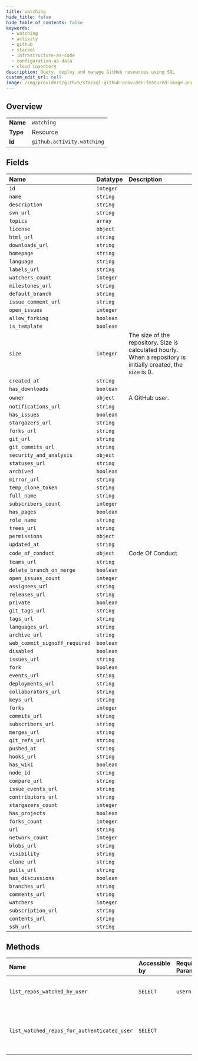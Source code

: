 ```yaml
---
title: watching
hide_title: false
hide_table_of_contents: false
keywords:
  - watching
  - activity
  - github    
  - stackql
  - infrastructure-as-code
  - configuration-as-data
  - cloud inventory
description: Query, deploy and manage GitHub resources using SQL
custom_edit_url: null
image: /img/providers/github/stackql-github-provider-featured-image.png
---
```

  
    

## Overview
<table><tbody>
<tr><td><b>Name</b></td><td><code>watching</code></td></tr>
<tr><td><b>Type</b></td><td>Resource</td></tr>
<tr><td><b>Id</b></td><td><code>github.activity.watching</code></td></tr>
</tbody></table>

## Fields
| Name | Datatype | Description |
|:-----|:---------|:------------|
| `id` | `integer` |  |
| `name` | `string` |  |
| `description` | `string` |  |
| `svn_url` | `string` |  |
| `topics` | `array` |  |
| `license` | `object` |  |
| `html_url` | `string` |  |
| `downloads_url` | `string` |  |
| `homepage` | `string` |  |
| `language` | `string` |  |
| `labels_url` | `string` |  |
| `watchers_count` | `integer` |  |
| `milestones_url` | `string` |  |
| `default_branch` | `string` |  |
| `issue_comment_url` | `string` |  |
| `open_issues` | `integer` |  |
| `allow_forking` | `boolean` |  |
| `is_template` | `boolean` |  |
| `size` | `integer` | The size of the repository. Size is calculated hourly. When a repository is initially created, the size is 0. |
| `created_at` | `string` |  |
| `has_downloads` | `boolean` |  |
| `owner` | `object` | A GitHub user. |
| `notifications_url` | `string` |  |
| `has_issues` | `boolean` |  |
| `stargazers_url` | `string` |  |
| `forks_url` | `string` |  |
| `git_url` | `string` |  |
| `git_commits_url` | `string` |  |
| `security_and_analysis` | `object` |  |
| `statuses_url` | `string` |  |
| `archived` | `boolean` |  |
| `mirror_url` | `string` |  |
| `temp_clone_token` | `string` |  |
| `full_name` | `string` |  |
| `subscribers_count` | `integer` |  |
| `has_pages` | `boolean` |  |
| `role_name` | `string` |  |
| `trees_url` | `string` |  |
| `permissions` | `object` |  |
| `updated_at` | `string` |  |
| `code_of_conduct` | `object` | Code Of Conduct |
| `teams_url` | `string` |  |
| `delete_branch_on_merge` | `boolean` |  |
| `open_issues_count` | `integer` |  |
| `assignees_url` | `string` |  |
| `releases_url` | `string` |  |
| `private` | `boolean` |  |
| `git_tags_url` | `string` |  |
| `tags_url` | `string` |  |
| `languages_url` | `string` |  |
| `archive_url` | `string` |  |
| `web_commit_signoff_required` | `boolean` |  |
| `disabled` | `boolean` |  |
| `issues_url` | `string` |  |
| `fork` | `boolean` |  |
| `events_url` | `string` |  |
| `deployments_url` | `string` |  |
| `collaborators_url` | `string` |  |
| `keys_url` | `string` |  |
| `forks` | `integer` |  |
| `commits_url` | `string` |  |
| `subscribers_url` | `string` |  |
| `merges_url` | `string` |  |
| `git_refs_url` | `string` |  |
| `pushed_at` | `string` |  |
| `hooks_url` | `string` |  |
| `has_wiki` | `boolean` |  |
| `node_id` | `string` |  |
| `compare_url` | `string` |  |
| `issue_events_url` | `string` |  |
| `contributors_url` | `string` |  |
| `stargazers_count` | `integer` |  |
| `has_projects` | `boolean` |  |
| `forks_count` | `integer` |  |
| `url` | `string` |  |
| `network_count` | `integer` |  |
| `blobs_url` | `string` |  |
| `visibility` | `string` |  |
| `clone_url` | `string` |  |
| `pulls_url` | `string` |  |
| `has_discussions` | `boolean` |  |
| `branches_url` | `string` |  |
| `comments_url` | `string` |  |
| `watchers` | `integer` |  |
| `subscription_url` | `string` |  |
| `contents_url` | `string` |  |
| `ssh_url` | `string` |  |
## Methods
| Name | Accessible by | Required Params | Description |
|:-----|:--------------|:----------------|:------------|
| `list_repos_watched_by_user` | `SELECT` | `username` | Lists repositories a user is watching. |
| `list_watched_repos_for_authenticated_user` | `SELECT` |  | Lists repositories the authenticated user is watching. |
